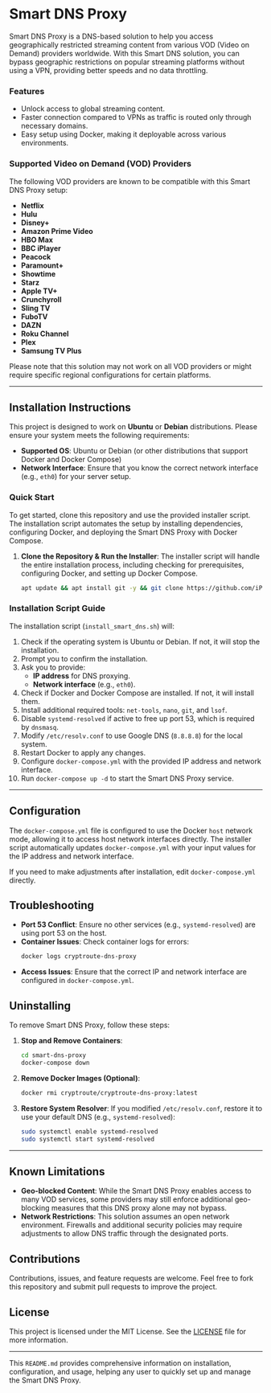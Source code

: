 # Smart DNS Proxy

Smart DNS Proxy is a DNS-based solution to help you access geographically restricted streaming content from various VOD (Video on Demand) providers worldwide. With this Smart DNS solution, you can bypass geographic restrictions on popular streaming platforms without using a VPN, providing better speeds and no data throttling.

### Features
- Unlock access to global streaming content.
- Faster connection compared to VPNs as traffic is routed only through necessary domains.
- Easy setup using Docker, making it deployable across various environments.

### Supported Video on Demand (VOD) Providers
The following VOD providers are known to be compatible with this Smart DNS Proxy setup:
- **Netflix**
- **Hulu**
- **Disney+**
- **Amazon Prime Video**
- **HBO Max**
- **BBC iPlayer**
- **Peacock**
- **Paramount+**
- **Showtime**
- **Starz**
- **Apple TV+**
- **Crunchyroll**
- **Sling TV**
- **FuboTV**
- **DAZN**
- **Roku Channel**
- **Plex**
- **Samsung TV Plus**

Please note that this solution may not work on all VOD providers or might require specific regional configurations for certain platforms.

---

## Installation Instructions

This project is designed to work on **Ubuntu** or **Debian** distributions. Please ensure your system meets the following requirements:

- **Supported OS**: Ubuntu or Debian (or other distributions that support Docker and Docker Compose)
- **Network Interface**: Ensure that you know the correct network interface (e.g., `eth0`) for your server setup.
  
### Quick Start

To get started, clone this repository and use the provided installer script. The installation script automates the setup by installing dependencies, configuring Docker, and deploying the Smart DNS Proxy with Docker Compose.

1. **Clone the Repository & Run the Installer**:
    The installer script will handle the entire installation process, including checking for prerequisites, configuring Docker, and setting up Docker Compose. 

    ```bash
    apt update && apt install git -y && git clone https://github.com/iPmartNetwork/Dns && cd Dns && chmod +x dns.sh && ./dns.sh 
    ```

### Installation Script Guide

The installation script (`install_smart_dns.sh`) will:
1. Check if the operating system is Ubuntu or Debian. If not, it will stop the installation.
2. Prompt you to confirm the installation.
3. Ask you to provide:
   - **IP address** for DNS proxying.
   - **Network interface** (e.g., `eth0`).
4. Check if Docker and Docker Compose are installed. If not, it will install them.
5. Install additional required tools: `net-tools`, `nano`, `git`, and `lsof`.
6. Disable `systemd-resolved` if active to free up port 53, which is required by `dnsmasq`.
7. Modify `/etc/resolv.conf` to use Google DNS (`8.8.8.8`) for the local system.
8. Restart Docker to apply any changes.
9. Configure `docker-compose.yml` with the provided IP address and network interface.
10. Run `docker-compose up -d` to start the Smart DNS Proxy service.

---

## Configuration

The `docker-compose.yml` file is configured to use the Docker `host` network mode, allowing it to access host network interfaces directly. The installer script automatically updates `docker-compose.yml` with your input values for the IP address and network interface.

If you need to make adjustments after installation, edit `docker-compose.yml` directly.

## Troubleshooting

- **Port 53 Conflict**: Ensure no other services (e.g., `systemd-resolved`) are using port 53 on the host.
- **Container Issues**: Check container logs for errors:
    ```bash
    docker logs cryptroute-dns-proxy
    ```
- **Access Issues**: Ensure that the correct IP and network interface are configured in `docker-compose.yml`.

## Uninstalling

To remove Smart DNS Proxy, follow these steps:

1. **Stop and Remove Containers**:
    ```bash
    cd smart-dns-proxy
    docker-compose down
    ```

2. **Remove Docker Images (Optional)**:
    ```bash
    docker rmi cryptroute/cryptroute-dns-proxy:latest
    ```

3. **Restore System Resolver**:
    If you modified `/etc/resolv.conf`, restore it to use your default DNS (e.g., `systemd-resolved`):
    ```bash
    sudo systemctl enable systemd-resolved
    sudo systemctl start systemd-resolved
    ```

---

## Known Limitations

- **Geo-blocked Content**: While the Smart DNS Proxy enables access to many VOD services, some providers may still enforce additional geo-blocking measures that this DNS proxy alone may not bypass.
- **Network Restrictions**: This solution assumes an open network environment. Firewalls and additional security policies may require adjustments to allow DNS traffic through the designated ports.

## Contributions

Contributions, issues, and feature requests are welcome. Feel free to fork this repository and submit pull requests to improve the project.

## License

This project is licensed under the MIT License. See the [LICENSE](LICENSE) file for more information.

---

This `README.md` provides comprehensive information on installation, configuration, and usage, helping any user to quickly set up and manage the Smart DNS Proxy.
